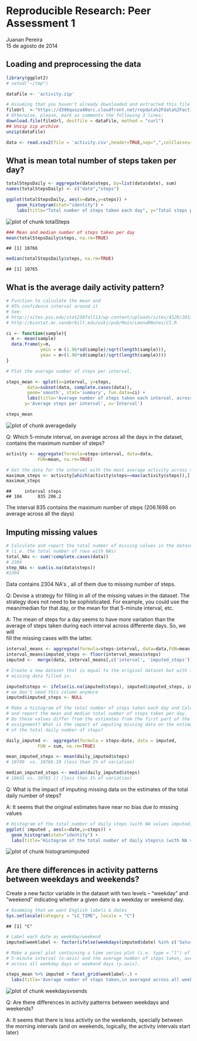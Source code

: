 # Reproducible Research: Peer Assessment 1
Juanan Pereira  
15 de agosto de 2014  


## Loading and preprocessing the data

```r
library(ggplot2)
# setwd("~/tmp")

dataFile <- 'activity.zip'

# Assuming that you haven't already downloaded and extracted this file
fileUrl  <-"https://d396qusza40orc.cloudfront.net/repdata%2Fdata%2Factivity.zip"
# Otherwise, please, mark as comments the following 3 lines:
download.file(fileUrl, destfile = dataFile, method = "curl")
## Unzip zip archive
unzip(dataFile)

data <- read.csv2(file = 'activity.csv',header=TRUE,sep=",",colClasses=c(NA, "Date",NA))
```

## What is mean total number of steps taken per day?

```r
totalStepsDaily <- aggregate(data$steps, by=list(data$date), sum)
names(totalStepsDaily) <- c("date","steps")

ggplot(totalStepsDaily, aes(x=date,y=steps)) + 
    geom_histogram(stat="identity") + 
    labs(title="Total number of steps taken each day", y="Total steps per day", x="Date")
```

![plot of chunk totalSteps](figures/totalSteps.png) 


```r
### Mean and median number of steps taken per day
mean(totalStepsDaily$steps, na.rm=TRUE)
```

```
## [1] 10766
```

```r
median(totalStepsDaily$steps, na.rm=TRUE)
```

```
## [1] 10765
```

## What is the average daily activity pattern?


```r
# Function to calculate the mean and 
# 95% confidence interval around it
# See:
# http://sites.psu.edu/stat250fall13/wp-content/uploads/sites/4528/2013/10/lab_6.pdf
# http://biostat.mc.vanderbilt.edu/wiki/pub/Main/LeenaRNotes/CI.R

ci <- function(sample){
  m <- mean(sample)
  data.frame(y=m,
             ymin = m-(1.96*sd(sample)/sqrt(length(sample))),
             ymax = m+(1.96*sd(sample)/sqrt(length(sample))))
}

# Plot the average number of steps per interval.

steps_mean <- qplot(x=interval, y=steps,
        data=subset(data, complete.cases(data)),
        geom='smooth', stat='summary', fun.data=ci) +
        labs(title='Average number of steps taken each interval, across all days\n',
       y='Average steps per interval', x='Interval')

steps_mean
```

![plot of chunk averagedaily](figures/averagedaily.png) 

Q: Which 5-minute interval, on average across all the days in the dataset,     
   contains the maximum number of steps?


```r
activity <- aggregate(formula=steps~interval, data=data,
            FUN=mean, na.rm=TRUE)

# Get the data for the interval with the most average activity across the days
maximum_steps <- activity[which(activity$steps==max(activity$steps)),]
maximum_steps
```

```
##     interval steps
## 104      835 206.2
```

The interval 835 contains the maximum number of steps (206.1698 on average across all the days)

## Imputing missing values


```r
# Calculate and report the total number of missing values in the dataset 
# (i.e. the total number of rows with NAs)
total_NAs <- sum(!complete.cases(data))
# 2304
step_NAs <- sum(is.na(data$steps))
#2304
```

Data contains 2304 NA's , all of them due to missing number of steps.

Q: Devise a strategy for filling in all of the missing values in the dataset. 
   The strategy does not need to be sophisticated. For example, you could use
   the mean/median for that day, or the mean for that 5-minute interval, etc.

A: The mean of steps for a day seems to have more variation than the average
   of steps taken during each interval across differente days. So, we will   
   fill the missing cases with the latter.


```r
interval_means <- aggregate(formula=steps~interval, data=data,FUN=mean, na.rm=TRUE)
interval_means$imputed_steps <- floor(interval_means$steps)
imputed <-  merge(data, interval_means[,c('interval', 'imputed_steps')], by='interval')

# Create a new dataset that is equal to the original dataset but with the 
# missing data filled in.

imputed$steps <- ifelse(is.na(imputed$steps), imputed$imputed_steps, imputed$steps)
# we don't need this column anymore
imputed$imputed_steps <- NULL

# Make a histogram of the total number of steps taken each day and Calculate 
# and report the mean and median total number of steps taken per day.
# Do these values differ from the estimates from the first part of the 
# assignment? What is the impact of imputing missing data on the estimates 
# of the total daily number of steps?

daily_imputed <-  aggregate(formula = steps~date, data = imputed,
            FUN = sum, na.rm=TRUE)

mean_imputed_steps <- mean(daily_imputed$steps)
# 10749  vs. 10766.19 (less than 1% of variation)

median_imputed_steps <- median(daily_imputed$steps)
# 10641 vs. 10765 () (less than 1% of variation)
```

Q: What is the impact of imputing missing data on the estimates of the 
   total daily number of steps?

A: It seems that the original estimates have near no bias due to missing 
   values


```r
# Histogram of the total number of daily steps (with NA values imputed)
ggplot( imputed , aes(x=date,y=steps)) + 
  geom_histogram(stat="identity") + 
  labs(title='Histogram of the total number of daily steps\n (with NA values imputed)')
```

![plot of chunk histogramimputed](figures/histogramimputed.png) 

## Are there differences in activity patterns between weekdays and weekends?
Create a new factor variable in the dataset with two levels – “weekday” 
and “weekend” indicating whether a given date is a weekday or weekend day.


```r
# Asumming that we want English labels & dates
Sys.setlocale(category = "LC_TIME", locale = "C")
```

```
## [1] "C"
```

```r
# Label each date as weekday/weekend 
imputed$weeklabel <- factor(ifelse(weekdays(imputed$date) %in% c('Saturday','Sunday'), 'weekend', 'weekday'))

# Make a panel plot containing a time series plot (i.e. type = "l") of the 
# 5-minute interval (x-axis) and the average number of steps taken, averaged 
# across all weekday days or weekend days (y-axis). 

steps_mean %+% imputed + facet_grid(weeklabel~.) +
  labs(title='Average number of steps taken,\n averaged across all weekdays or weekend days')
```

![plot of chunk weekdaysvsends](figures/weekdaysvsends.png) 

Q: Are there differences in activity patterns between weekdays and weekends?

A: It seems that there is less activity on the weekends, specially between
  the morning intervals (and on weekends, logically, the activity intervals
  start later)

